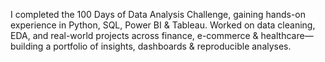 I completed the 100 Days of Data Analysis Challenge, gaining hands-on experience in Python, SQL, Power BI & Tableau. Worked on data cleaning, EDA, and real-world projects across finance, e-commerce & healthcare—building a portfolio of insights, dashboards & reproducible analyses.
